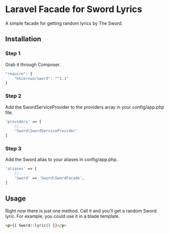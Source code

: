 # Laravel Facade for Sword Lyrics

A simple facade for getting random lyrics by The Sword.

## Installation

### Step 1

Grab it through Composer.

```js
"require": {
	"kkiernan/sword": "^1.1"
}
```


### Step 2

Add the SwordServiceProvider to the providers array in your config/app.php file.

```php
'providers' => [
	//...
	'Sword\SwordServiceProvider'
]
```

### Step 3

Add the Sword alias to your aliases in config/app.php.

```php
'aliases' => [
	//...
	'Sword' => 'Sword\SwordFacade',
]
```

## Usage

Right now there is just one method. Call it and you'll get a random Sword lyric. For example, you could use it in a blade template.

```html
<p>{{ Sword::lyric() }}</p>
```